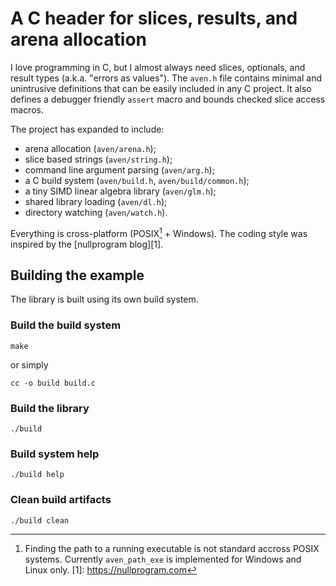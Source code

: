 # A C header for slices, results, and arena allocation

I love programming in C, but I almost always need slices, optionals, and
result types (a.k.a. "errors as values").
The `aven.h` file contains minimal and unintrusive definitions
that can be easily included in any C project.
It also defines a debugger friendly `assert` macro and bounds checked slice
access macros.

The project has expanded to include:
 - arena allocation (`aven/arena.h`);
 - slice based strings (`aven/string.h`);
 - command line argument parsing (`aven/arg.h`);
 - a C build system (`aven/build.h`, `aven/build/common.h`);
 - a tiny SIMD linear algebra library (`aven/glm.h`);
 - shared library loading (`aven/dl.h`);
 - directory watching (`aven/watch.h`).

Everything is cross-platform (POSIX[^1] + Windows). 
The coding style was inspired by the [nullprogram blog][1].

## Building the example

The library is built using its own build system.

### Build the build system

```shell
make
```

or simply

```shell
cc -o build build.c
```

### Build the library

```shell
./build
```

### Build system help

```shell
./build help
```

### Clean build artifacts

```shell
./build clean
```

[^1]: Finding the path to a running executable is not standard
    accross POSIX systems. Currently `aven_path_exe` is implemented
    for Windows and Linux only.
[1]: https://nullprogram.com

